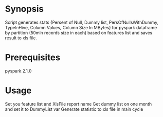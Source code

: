 # Synopsis
Script generates stats 
{Persent of Null, Dummy list, PersOfNullsWithDummy, TypeInHive, Column Values, Column Size In MBytes}
for pyspark dataframe by partition (50mln records size in each) based on features list and saves result to xls file.

# Prerequisites
pyspark 2.1.0

# Usage
Set you feature list and XlsFile report name 
Get dummy list on one month and set it to DummyList var
Generate statistic to xls file in main cycle
